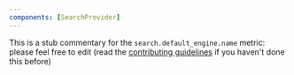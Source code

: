 ```yaml
---
components: [SearchProvider]
---
```


This is a stub commentary for the `search.default_engine.name` metric: please feel free to edit (read the
[contributing guidelines](https://github.com/mozilla/glean-annotations/blob/main/CONTRIBUTING.md)
if you haven't done this before)
